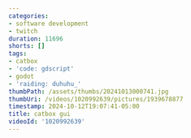```yaml
---
categories:
- software development
- twitch
duration: 11696
shorts: []
tags:
- catbox
- 'code: gdscript'
- godot
- 'raiding: duhuhu_'
thumbPath: /assets/thumbs/20241013000741.jpg
thumbUri: /videos/1020992639/pictures/1939678877
timestamp: 2024-10-12T19:07:41-05:00
title: catbox gui
videoId: '1020992639'
---
```


